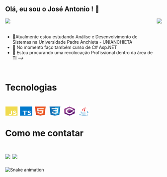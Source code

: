 ## Olá, eu sou o José Antonio ! 👋

<div>
  
  <img  height="180em" src="https://github-readme-stats.vercel.app/api?username=josemontalvao&show_icons=true&theme=great-gatsby&include_all_commits=true&count_private=true"/>
  <img align="right" height="180em" src="https://github-readme-stats.vercel.app/api/top-langs/?username=josemontalvao&layout=compact&langs_count=16&theme=great-gatsby"/>
</div>
<br>

- 🔭Atualmente estou estudando Análise e Desenvolvimento de Sistemas na Universidade Padre Anchieta - UNIANCHIETA
- 🌱 No momento faço também curso de C# Asp.NET
- 🤔 Estou procurando uma recolocação Profissional dentro da área de TI -->

<div style="display: inline_block"><br>
<h1>Tecnologias<h1/>
  <img align="center" alt="Rafa-Js" height="30" width="40" src="https://raw.githubusercontent.com/devicons/devicon/master/icons/javascript/javascript-plain.svg">
  <img align="center" alt="Rafa-Ts" height="30" width="40" src="https://raw.githubusercontent.com/devicons/devicon/master/icons/typescript/typescript-plain.svg">  
  <img align="center" alt="Rafa-HTML" height="30" width="40" src="https://raw.githubusercontent.com/devicons/devicon/master/icons/html5/html5-original.svg">
  <img align="center" alt="Rafa-CSS" height="30" width="40" src="https://raw.githubusercontent.com/devicons/devicon/master/icons/css3/css3-original.svg"> 
  <img align="center" alt="Rafa-Csharp" height="30" width="40" src="https://raw.githubusercontent.com/devicons/devicon/master/icons/csharp/csharp-original.svg">
  <img align="center" alt="Rafa-Js" height="30" width="40" src="https://raw.githubusercontent.com/devicons/devicon/master/icons/java/java-original.svg">
  
</div>

<div>
<h1>Como me contatar<h1/> 
  <a href = "mailto:jokmontalvao@gmail.com"><img src="https://img.shields.io/badge/-Gmail-%23333?style=for-the-badge&logo=gmail&logoColor=white" target="_blank"></a>
  <a href="https://www.linkedin.com/in/jose-montalvao/" target="_blank"><img src="https://img.shields.io/badge/-LinkedIn-%230077B5?style=for-the-badge&logo=linkedin&logoColor=white" target="_blank"></a> 
</div>

![Snake animation](https://github.com/josemontalvao/josemontalvao/blob/output/github-contribution-grid-snake.svg)
